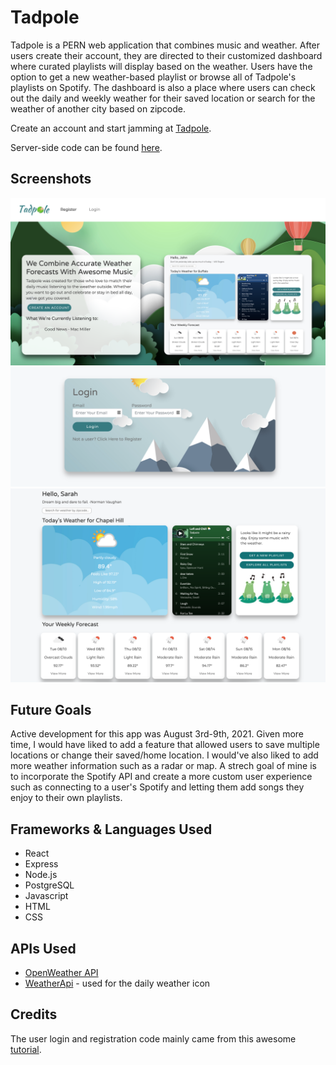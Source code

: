 # Tadpole

Tadpole is a PERN web application that combines music and weather. After users create their account, they are directed to their customized dashboard where curated playlists will display based on the weather. Users have the option to get a new weather-based playlist or browse all of Tadpole's playlists on Spotify. The dashboard is also a place where users can check out the daily and weekly weather for their saved location or search for the weather of another city based on zipcode.

Create an account and start jamming at [Tadpole](https://tadpole.netlify.app/).

Server-side code can be found [here](https://github.com/sarahdepalo/tadpole_backend).

## Screenshots
![screenshot of the homepage](./public/homepage.png)
![screenshot of the login](./public/login.png)
![screenshot of the user dashboard](./public/dashboard.png)


## Future Goals
Active development for this app was August 3rd-9th, 2021. Given more time, I would have liked to add a feature that allowed users to save multiple locations or change their saved/home location. I would've also liked to add more weather information such as a radar or map. A strech goal of mine is to incorporate the Spotify API and create a more custom user experience such as connecting to a user's Spotify and letting them add songs they enjoy to their own playlists.  

## Frameworks & Languages Used 
* React
* Express
* Node.js
* PostgreSQL
* Javascript
* HTML
* CSS

## APIs Used
* [OpenWeather API ](https://openweathermap.org/api)
* [WeatherApi](https://www.weatherapi.com/) - used for the daily weather icon

## Credits

The user login and registration code mainly came from this awesome [tutorial](https://www.youtube.com/watch?v=7UQBMb8ZpuE&t=1s).
